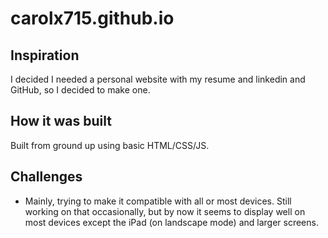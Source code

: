# carolx715.github.io

## Inspiration
I decided I needed a personal website with my resume and linkedin and GitHub, so I decided to make one.

## How it was built
Built from ground up using basic HTML/CSS/JS. 

## Challenges
* Mainly, trying to make it compatible with all or most devices. Still working on that occasionally, but by now it seems to display well on most devices except the iPad (on landscape mode) and larger screens.
